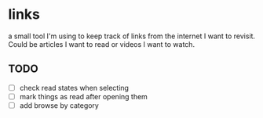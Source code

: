 # links

a small tool I'm using to keep track of links from the internet I want to revisit. Could be articles I want to read or videos I want to watch.

## TODO

- [ ] check read states when selecting
- [ ] mark things as read after opening them
- [ ] add browse by category
